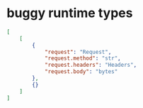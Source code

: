 # buggy runtime types

```json
[
    [
        {
            "request": "Request",
            "request.method": "str",
            "request.headers": "Headers",
            "request.body": "bytes"
        },
        {}
    ]
]
```
